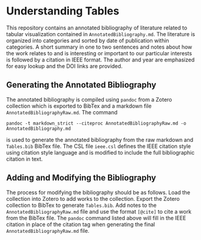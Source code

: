 # Understanding Tables

This repository contains an annotated bibliography of literature related to tabular visualization contained in `AnnotatedBibliography.md`. The literature is organized into categories and sorted by date of publication within categories. A short summary in one to two sentences and notes about how the work relates to and is interesting or important to our particular interests is followed by a citation in IEEE format. The author and year are emphasized for easy lookup and the DOI links are provided.

## Generating the Annotated Bibliography

The annotated bibliography is compiled using `pandoc` from a Zotero collection which is exported to BibTex and a markdown file `AnnotatedBibliographyRaw.md`. The command

```
pandoc -t markdown_strict --citeproc AnnotatedBibliographyRaw.md -o AnnotatedBibliography.md
```
is used to generate the annotated bibliography from the raw markdown and `Tables.bib` BibTex file. The CSL file `ieee.csl` defines the IEEE citation style using citation style language and is modified to include the full bibliographic citation in text.

## Adding and Modifying the Bibliography

The process for modifying the bibliography should be as follows. Load the collection into Zotero to add works to the collection. Export the Zotero collection to BibTex to generate `Tables.bib`. Add notes to the `AnnotatedBibliographyRaw.md` file and use the format `[@cite]` to cite a work from the BibTex file. The `pandoc` command listed above will fill in the IEEE citation in place of the citation tag when generating the final `AnnotatedBibliographyRaw.md` file.
